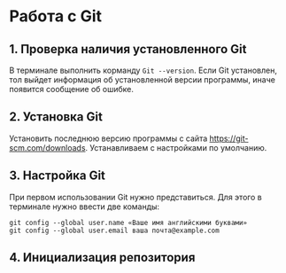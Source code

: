 # Работа с Git

## 1. Проверка наличия установленного Git

В терминале выполнить корманду `Git --version`.
Если Git установлен, тол выйдет информация об установленной версии программы, иначе появится сообщение об ошибке.
## 2. Установка Git

Установить последнюю версию программы с сайта https://git-scm.com/downloads.
Устанавливаем с настройками по умолчанию.
## 3. Настройка Git

При первом использовании Git нужно представиться. Для этого в терминале нужно ввести две команды: 
```
git config --global user.name «Ваше имя английскими буквами»
git config --global user.email ваша почта@example.com
```

## 4. Инициализация репозитория
